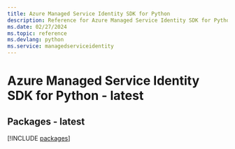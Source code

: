 ```yaml
---
title: Azure Managed Service Identity SDK for Python
description: Reference for Azure Managed Service Identity SDK for Python
ms.date: 02/27/2024
ms.topic: reference
ms.devlang: python
ms.service: managedserviceidentity
---
```

# Azure Managed Service Identity SDK for Python - latest
## Packages - latest
[!INCLUDE [packages](managed-service-identity-index.md)]
